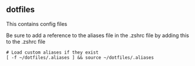 ## dotfiles

This contains config files

Be sure to add a reference to the aliases file in the .zshrc file by adding this to the .zshrc file

<pre><code># Load custom aliases if they exist
[ -f ~/dotfiles/.aliases ] && source ~/dotfiles/.aliases</code></pre>
